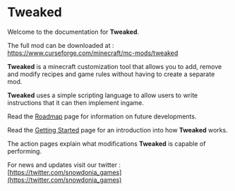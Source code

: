 # Tweaked

Welcome to the documentation for **Tweaked**.

The full mod can be downloaded at : https://www.curseforge.com/minecraft/mc-mods/tweaked

**Tweaked** is a minecraft customization tool that allows you to add, remove and modify recipes and game rules without having to create a separate mod.

**Tweaked** uses a simple scripting language to allow users to write instructions that it can then implement ingame.

Read the [Roadmap](/roadmap) page for information on future developments.

Read the [Getting Started](/started) page for an introduction into how **Tweaked** works.

The action pages explain what modifications **Tweaked** is capable of performing.

For news and updates visit our twitter : [https://twitter.com/snowdonia_games](https://twitter.com/snowdonia_games)